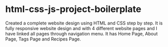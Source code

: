 # html-css-js-project-boilerplate
Created a complete website design using HTML and CSS step by step. It is fully responsive website design and with 4 different website pages and I have linked all pages through navigation menu. It has Home Page, About Page, Tags Page and Recipes Page.

